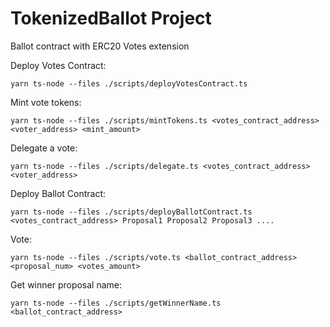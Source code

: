 # TokenizedBallot Project

Ballot contract with ERC20 Votes extension

Deploy Votes Contract:

```shell
yarn ts-node --files ./scripts/deployVotesContract.ts
```

Mint vote tokens:

```shell
yarn ts-node --files ./scripts/mintTokens.ts <votes_contract_address> <voter_address> <mint_amount>
```

Delegate a vote:

```shell
yarn ts-node --files ./scripts/delegate.ts <votes_contract_address> <voter_address>
```

Deploy Ballot Contract:

```shell
yarn ts-node --files ./scripts/deployBallotContract.ts <votes_contract_address> Proposal1 Proposal2 Proposal3 ....
```

Vote:

```shell
yarn ts-node --files ./scripts/vote.ts <ballot_contract_address> <proposal_num> <votes_amount>
```

Get winner proposal name:

```shell
yarn ts-node --files ./scripts/getWinnerName.ts <ballot_contract_address>
```
